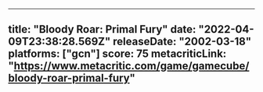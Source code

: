 
---
title: "Bloody Roar: Primal Fury"
date: "2022-04-09T23:38:28.569Z"
releaseDate: "2002-03-18"
platforms: ["gcn"]
score: 75
metacriticLink: "https://www.metacritic.com/game/gamecube/bloody-roar-primal-fury"
---
